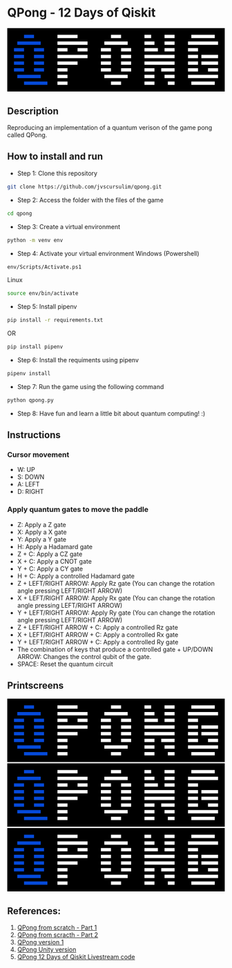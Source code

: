 # QPong - 12 Days of Qiskit

![Image](https://github.com/jvscursulim/qpong/blob/master/assets/images/Logo.png)

## Description
Reproducing an implementation of a quantum verison of the game pong called QPong.

## How to install and run

* Step 1: Clone this repository
```bash
git clone https://github.com/jvscursulim/qpong.git
```

* Step 2: Access the folder with the files of the game
```bash
cd qpong
```

* Step 3: Create a virtual environment

```bash
python -m venv env
```

* Step 4: Activate your virtual environment
Windows (Powershell)
```bash
env/Scripts/Activate.ps1
```
Linux
```bash
source env/bin/activate
```

* Step 5: Install pipenv

```bash
pip install -r requirements.txt
```
OR
```bash
pip install pipenv
```

* Step 6: Install the requiments using pipenv
```bash
pipenv install
```

* Step 7: Run the game using the following command
```bash
python qpong.py
```

* Step 8: Have fun and learn a little bit about quantum computing! :)

## Instructions

### Cursor movement
* W: UP
* S: DOWN
* A: LEFT
* D: RIGHT

### Apply quantum gates to move the paddle
* Z: Apply a Z gate
* X: Apply a X gate
* Y: Apply a Y gate
* H: Apply a Hadamard gate
* Z + C: Apply a CZ gate
* X + C: Apply a CNOT gate
* Y + C: Apply a CY gate
* H + C: Apply a controlled Hadamard gate
* Z + LEFT/RIGHT ARROW: Apply Rz gate (You can change the rotation angle pressing LEFT/RIGHT ARROW)
* X + LEFT/RIGHT ARROW: Apply Rx gate (You can change the rotation angle pressing LEFT/RIGHT ARROW)
* Y + LEFT/RIGHT ARROW: Apply Ry gate (You can change the rotation angle pressing LEFT/RIGHT ARROW)
* Z + LEFT/RIGHT ARROW + C: Apply a controlled Rz gate
* X + LEFT/RIGHT ARROW + C: Apply a controlled Rx gate
* Y + LEFT/RIGHT ARROW + C: Apply a controlled Ry gate
* The combination of keys that produce a controlled gate + UP/DOWN ARROW: Changes the control qubit of the gate.
* SPACE: Reset the quantum circuit

## Printscreens

![Image](https://github.com/jvscursulim/qpong/blob/master/assets/images/Logo.png)
![Image](https://github.com/jvscursulim/qpong/blob/master/assets/images/Logo.png)
![Image](https://github.com/jvscursulim/qpong/blob/master/assets/images/Logo.png)

## References:

1. [QPong from scratch - Part 1](https://www.youtube.com/watch?v=C-tCZAC1Qq8&t=6s)
2. [QPong from scracth - Part 2](https://www.youtube.com/watch?v=PYthycN_Tq8&t=3360s)
3. [QPong version 1](https://github.com/qpong/qpong)
4. [QPong Unity version](https://github.com/QPong/QPong-Unity)
5. [QPong 12 Days of Qiskit Livestream code](https://github.com/QPong/qpong-livestream/tree/reference)
